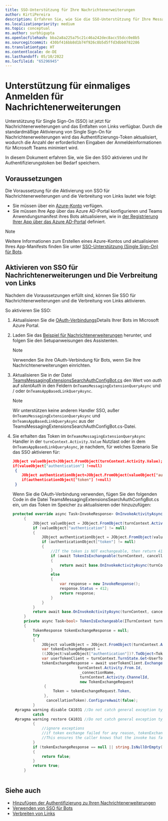 ```yaml
---
title: SSO-Unterstützung für Ihre Nachrichtenerweiterungen
author: KirtiPereira
description: Erfahren Sie, wie Sie die SSO-Unterstützung für Ihre Messaging-Erweiterungen mit Codebeispielen aktivieren.
ms.localizationpriority: medium
ms.topic: conceptual
ms.author: surbhigupta
ms.openlocfilehash: bba2a8a225a75c21c46a242dec8acc55dcc0e8b5
ms.sourcegitcommit: 430bf416bb8d1b74f926c8b5d5ffd3dbb0782286
ms.translationtype: HT
ms.contentlocale: de-DE
ms.lasthandoff: 05/10/2022
ms.locfileid: "65296945"
---
```

# <a name="single-sign-on-support-for-message-extensions"></a>Unterstützung für einmaliges Anmelden für Nachrichtenerweiterungen

Unterstützung für Single Sign-On (SSO) ist jetzt für Nachrichtenerweiterungen und das Entfalten von Links verfügbar. Durch die standardmäßige Aktivierung von Single Sign-On für Nachrichtenerweiterungen wird das Authentifizierungs-Token aktualisiert, wodurch die Anzahl der erforderlichen Eingaben der Anmeldeinformationen für Microsoft Teams minimiert wird.

In diesem Dokument erfahren Sie, wie Sie den SSO aktivieren und Ihr Authentifizierungstoken bei Bedarf speichern.

## <a name="prerequisites"></a>Voraussetzungen

Die Voraussetzung für die Aktivierung von SSO für Nachrichtenerweiterungen und die Verbreitung von Links lautet wie folgt:

* Sie müssen über ein [Azure-Konto](https://azure.microsoft.com/free/) verfügen.
* Sie müssen Ihre App über das Azure AD-Portal konfigurieren und Teams Anwendungsmanifest ihres Bots aktualisieren, wie in [der Registrierung Ihrer App über das Azure AD-Portal](../../bots/how-to/authentication/auth-aad-sso-bots.md#register-your-app-through-the-azure-ad-portal) definiert.

> [!NOTE]
> Weitere Informationen zum Erstellen eines Azure-Kontos und aktualisieren Ihres App-Manifests finden Sie unter [SSO-Unterstützung (Single Sign-On) für Bots](../../bots/how-to/authentication/auth-aad-sso-bots.md).

## <a name="enable-sso-for-message-extensions-and-link-unfurling"></a>Aktivieren von SSO für Nachrichtenerweiterungen und Die Verbreitung von Links

Nachdem die Voraussetzungen erfüllt sind, können Sie SSO für Nachrichtenerweiterungen und die Verbreitung von Links aktivieren.

So aktivieren Sie SSO:

1. Aktualisieren Sie die [OAuth-Verbindungs](../../bots/how-to/authentication/auth-aad-sso-bots.md#update-the-azure-portal-with-the-oauth-connection)Details Ihrer Bots im Microsoft Azure Portal.
2. Laden Sie das [Beispiel für Nachrichtenerweiterungen](https://github.com/microsoft/BotBuilder-Samples/tree/main/samples/csharp_dotnetcore/52.teams-messaging-extensions-search-auth-config) herunter, und folgen Sie den Setupanweisungen des Assistenten.
   > [!NOTE]
   > Verwenden Sie ihre OAuth-Verbindung für Bots, wenn Sie Ihre Nachrichtenerweiterungen einrichten.
3. Aktualisieren Sie in der Datei [TeamsMessagingExtensionsSearchAuthConfigBot.cs](https://github.com/microsoft/BotBuilder-Samples/tree/main/samples/csharp_dotnetcore/52.teams-messaging-extensions-search-auth-config/Bots/TeamsMessagingExtensionsSearchAuthConfigBot.cs) den Wert von *auth* auf *silentAuth* in den Feldern `OnTeamsMessagingExtensionQueryAsync` und / oder `OnTeamsAppBasedLinkQueryAsync`.  

    > [!NOTE]
    > Wir unterstützen keine anderen Handler SSO, außer `OnTeamsMessagingExtensionQueryAsync` und `OnTeamsAppBasedLinkQueryAsync` aus der TeamsMessagingExtensionsSearchAuthConfigBot.cs-Datei.

4. Sie erhalten das Token im `OnTeamsMessagingExtensionQueryAsync` Handler in der `turnContext.Activity.Value` Nutzlast oder in dem `OnTeamsAppBasedLinkQueryAsync`, je nachdem, für welches Szenario Sie das SSO aktivieren für:

    ```json
    JObject valueObject=JObject.FromObject(turnContext.Activity.Value);
    if(valueObject["authentication"] !=null)
     {
        JObject authenticationObject=JObject.FromObject(valueObject["authentication"]);
        if(authenticationObject["token"] !=null)
     }
    
     ```
  
    Wenn Sie die OAuth-Verbindung verwenden, fügen Sie den folgenden Code in die Datei TeamsMessagingExtensionsSearchAuthConfigBot.cs ein, um das Token im Speicher zu aktualisieren oder hinzuzufügen:

   ```C#
   protected override async Task<InvokeResponse> OnInvokeActivityAsync(ITurnContext<IInvokeActivity> turnContext, CancellationToken cancellationToken)
        {
            JObject valueObject = JObject.FromObject(turnContext.Activity.Value);
            if (valueObject["authentication"] != null)
            {
                JObject authenticationObject = JObject.FromObject(valueObject["authentication"]);
                if (authenticationObject["token"] != null)
                {
                    //If the token is NOT exchangeable, then return 412 to require user consent
                    if (await TokenIsExchangeable(turnContext, cancellationToken))
                    {
                        return await base.OnInvokeActivityAsync(turnContext, cancellationToken).ConfigureAwait(false);
                    }
                    else
                    {
                        var response = new InvokeResponse();
                        response.Status = 412;
                        return response;
                    }
                }
            }
            return await base.OnInvokeActivityAsync(turnContext, cancellationToken).ConfigureAwait(false);
        }
        private async Task<bool> TokenIsExchangeable(ITurnContext turnContext, CancellationToken cancellationToken)
        {
            TokenResponse tokenExchangeResponse = null;
            try
            {
                JObject valueObject = JObject.FromObject(turnContext.Activity.Value);
                var tokenExchangeRequest =
                ((JObject)valueObject["authentication"])?.ToObject<TokenExchangeInvokeRequest>();
                var userTokenClient = turnContext.TurnState.Get<UserTokenClient>();
                tokenExchangeResponse = await userTokenClient.ExchangeTokenAsync(
                                turnContext.Activity.From.Id,
                                 _connectionName,
                                 turnContext.Activity.ChannelId,
                                 new TokenExchangeRequest
                 {
                     Token = tokenExchangeRequest.Token,
                 },
                  cancellationToken).ConfigureAwait(false);
            }
    #pragma warning disable CA1031 //Do not catch general exception types (ignoring, see comment below)
            catch
    #pragma warning restore CA1031 //Do not catch general exception types
            {
                //ignore exceptions
                //if token exchange failed for any reason, tokenExchangeResponse above remains null, and a failure invoke response is sent to the caller.
                //This ensures the caller knows that the invoke has failed.
            }
            if (tokenExchangeResponse == null || string.IsNullOrEmpty(tokenExchangeResponse.Token))
            {
                return false;
            }
            return true;
        }
    
    ```

## <a name="see-also"></a>Siehe auch

* [Hinzufügen der Authentifizierung zu Ihren Nachrichtenerweiterungen](add-authentication.md)
* [Verwenden von SSO für Bots](../../bots/how-to/authentication/auth-aad-sso-bots.md)
* [Verbreiten von Links](link-unfurling.md)
